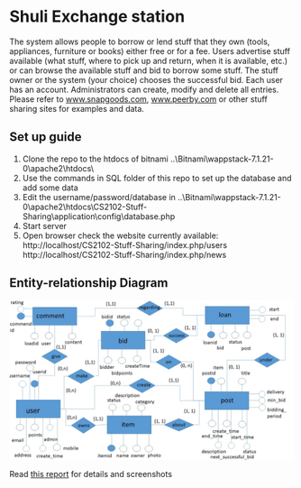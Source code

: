 # Shuli Exchange station
The system allows people to borrow or lend stuff that they own (tools, appliances, furniture or books) either free or for a fee. Users advertise stuff available (what stuff, where to pick up and return, when it is available, etc.) or can browse the available stuff and bid to borrow some stuff. The stuff owner or the system (your choice) chooses the successful bid.  Each user has an account. Administrators can create, modify and delete all entries.  Please refer to www.snapgoods.com, www.peerby.com or other stuff sharing sites for examples and data.

## Set up guide
1. Clone the repo to the htdocs of bitnami ..\Bitnami\wappstack-7.1.21-0\apache2\htdocs\
2. Use the commands in SQL folder of this repo to set up the database and add some data
3. Edit the username/password/database in ..\Bitnami\wappstack-7.1.21-0\apache2\htdocs\CS2102-Stuff-Sharing\application\config\database.php
4. Start server
5. Open browser check the website
currently available:
http://localhost/CS2102-Stuff-Sharing/index.php/users
http://localhost/CS2102-Stuff-Sharing/index.php/news

## Entity-relationship Diagram
![Alt text](doc/resource/ERDiagram.png?raw=true "ER Diagram")

Read [this report](https://github.com/tankztz/CS2102-Stuff-Sharing/blob/master/CS2102%20project.pdf) for details and screenshots
